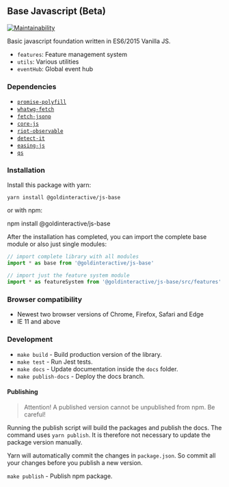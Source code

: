 ## Base Javascript (Beta)

[![Maintainability](https://api.codeclimate.com/v1/badges/e27773e01724253127fe/maintainability)](https://codeclimate.com/github/Goldinteractive/js-base/maintainability)

Basic javascript foundation written in ES6/2015 Vanilla JS.

- `features`: Feature management system
- `utils`: Various utilities
- `eventHub`: Global event hub

### Dependencies

- [`promise-polyfill`](https://github.com/taylorhakes/promise-polyfill)
- [`whatwg-fetch`](https://github.com/github/fetch)
- [`fetch-jsonp`](https://github.com/camsong/fetch-jsonp)
- [`core-js`](https://github.com/zloirock/core-js)
- [`riot-observable`](https://github.com/riot/observable)
- [`detect-it`](https://github.com/rafrex/detect-it)
- [`easing-js`](https://github.com/danro/easing-js)
- [`qs`](https://github.com/ljharb/qs)

### Installation

Install this package with yarn:

    yarn install @goldinteractive/js-base

or with npm:
  
 npm install @goldinteractive/js-base

After the installation has completed, you can import the complete base module or also just single modules:

```javascript
// import complete library with all modules
import * as base from '@goldinteractive/js-base'

// import just the feature system module
import * as featureSystem from '@goldinteractive/js-base/src/features'
```

### Browser compatibility

- Newest two browser versions of Chrome, Firefox, Safari and Edge
- IE 11 and above

### Development

- `make build` - Build production version of the library.
- `make test` - Run Jest tests.
- `make docs` - Update documentation inside the `docs` folder.
- `make publish-docs` - Deploy the docs branch.

#### Publishing

> Attention! A published version cannot be unpublished from npm. Be careful!

Running the publish script will build the packages and publish the docs. The command uses `yarn publish`. It is therefore not necessary to update the package version manually.

Yarn will automatically commit the changes in `package.json`. So commit all your changes before you publish a new version.

`make publish` - Publish npm package.
